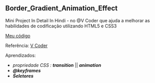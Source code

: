 ## Border_Gradient_Animation_Effect

Mini Project In Detail In Hindi -  no @V Coder que ajuda a melhorar as habilidades de codificação utilizando HTML5 e CSS3

[Meu código](Border_Gradient_Animation_Effect)

Referência:
[V Coder](https://youtu.be/l1kTQu12UQc) 

Aprendizados:


* *propriedade CSS : **transition***   ||  ***animation***  
* ***@keyframes***
* ***Seletores***
